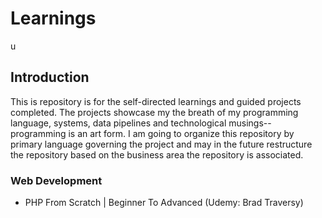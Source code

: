 # Learnings
 u
## Introduction

This is repository is for the self-directed learnings and guided projects completed. The projects showcase my the breath of my programming language, systems, data pipelines and technological musings--programming is an art form. I am going to organize this repository by primary language governing the project and may in the future restructure the repository based on the business area the repository is associated.

### Web Development
- PHP From Scratch | Beginner To Advanced (Udemy: Brad Traversy) 
